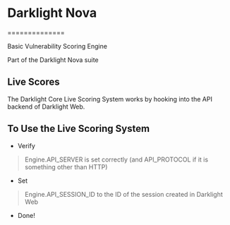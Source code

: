 # Darklight Nova #
==============

Basic Vulnerability Scoring Engine

Part of the Darklight Nova suite

## Live Scores

The Darklight Core Live Scoring System works by hooking into the API backend of Darklight Web.

## To Use the Live Scoring System

* Verify 
>Engine.API_SERVER
is set correctly (and API_PROTOCOL if it is something other than HTTP)
* Set
>Engine.API_SESSION_ID
to the ID of the session created in Darklight Web
* Done!
